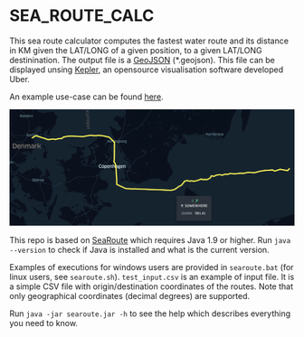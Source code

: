 # SEA_ROUTE_CALC
This sea route calculator computes the fastest water route and its distance in KM given the LAT/LONG of a given position, to a given LAT/LONG destinination. The output file is a [GeoJSON](https://geojson.org/) (\*.geojson). This file can be displayed unsing [Kepler](kepler.gl), an opensource visualisation software developed Uber.

An example use-case can be found [here](https://kepler.gl/demo/map?mapUrl=https://dl.dropboxusercontent.com/s/s3vfyjw6kajn8ez/keplergl_t9mztr3.json).

![Example](./img/example.PNG)

This repo is based on [SeaRoute](https://github.com/eurostat/searoute) which requires Java 1.9 or higher. Run `java --version` to check if Java is installed and what is the current version.

Examples of executions for windows users are provided in `searoute.bat` (for linux users, see `searoute.sh`). `test_input.csv` is an example of input file. It is a simple CSV file with origin/destination coordinates of the routes. Note that only geographical coordinates (decimal degrees) are supported. 

Run `java -jar searoute.jar -h` to see the help which describes everything you need to know.
